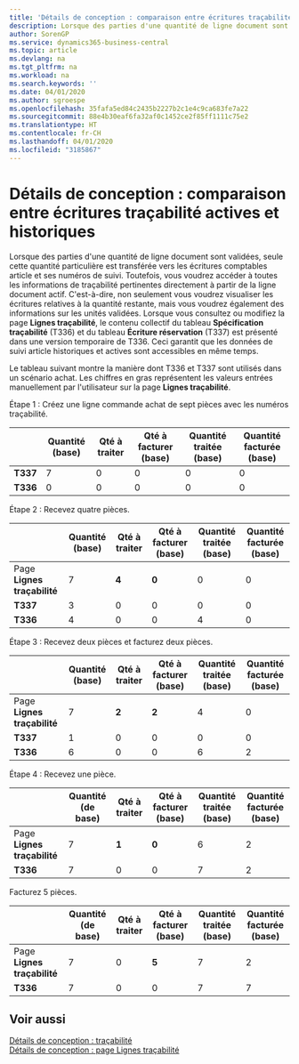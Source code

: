 ```yaml
---
title: 'Détails de conception : comparaison entre écritures traçabilité actives et historiques | Microsoft Docs'
description: Lorsque des parties d'une quantité de ligne document sont validées, seule cette quantité particulière est transférée vers les écritures comptables article et ses numéros de suivi. Toutefois, vous voudrez accéder à toutes les informations de traçabilité pertinentes directement à partir de la ligne document actif. C'est-à-dire, non seulement vous voudrez visualiser les écritures relatives à la quantité restante, mais vous voudrez également des informations sur les unités validées. Lorsque vous consultez ou modifiez la page **Lignes traçabilité**, le contenu collectif du tableau **Spécification traçabilité** (T336) et du tableau **Écriture réservation** (T337) est présenté dans une version temporaire de T336. Ceci garantit que les données de suivi article historiques et actives sont accessibles en même temps.
author: SorenGP
ms.service: dynamics365-business-central
ms.topic: article
ms.devlang: na
ms.tgt_pltfrm: na
ms.workload: na
ms.search.keywords: ''
ms.date: 04/01/2020
ms.author: sgroespe
ms.openlocfilehash: 35fafa5ed84c2435b2227b2c1e4c9ca683fe7a22
ms.sourcegitcommit: 88e4b30eaf6fa32af0c1452ce2f85ff1111c75e2
ms.translationtype: HT
ms.contentlocale: fr-CH
ms.lasthandoff: 04/01/2020
ms.locfileid: "3185867"
---
```

# <a name="design-details-active-versus-historic-item-tracking-entries"></a>Détails de conception : comparaison entre écritures traçabilité actives et historiques
Lorsque des parties d'une quantité de ligne document sont validées, seule cette quantité particulière est transférée vers les écritures comptables article et ses numéros de suivi. Toutefois, vous voudrez accéder à toutes les informations de traçabilité pertinentes directement à partir de la ligne document actif. C'est-à-dire, non seulement vous voudrez visualiser les écritures relatives à la quantité restante, mais vous voudrez également des informations sur les unités validées. Lorsque vous consultez ou modifiez la page **Lignes traçabilité**, le contenu collectif du tableau **Spécification traçabilité** (T336) et du tableau **Écriture réservation** (T337) est présenté dans une version temporaire de T336. Ceci garantit que les données de suivi article historiques et actives sont accessibles en même temps.  

 Le tableau suivant montre la manière dont T336 et T337 sont utilisés dans un scénario achat. Les chiffres en gras représentent les valeurs entrées manuellement par l'utilisateur sur la page **Lignes traçabilité**.  

 Étape 1 : Créez une ligne commande achat de sept pièces avec les numéros traçabilité.  

||**Quantité (base)**|**Qté à traiter**|**Qté à facturer (base)**|**Quantité traitée (base)**|**Quantité facturée (base)**|  
|-|----------------------------------------------|--------------------------------------------|------------------------------------------------------|-------------------------------------------------------|--------------------------------------------------------|  
|**T337**|7|0|0|0|0|  
|**T336**|0|0|0|0|0|  

 Étape 2 : Recevez quatre pièces.  

||**Quantité (base)**|**Qté à traiter**|**Qté à facturer (base)**|**Quantité traitée (base)**|**Quantité facturée (base)**|  
|-|----------------------------------------------|--------------------------------------------|------------------------------------------------------|-------------------------------------------------------|--------------------------------------------------------|  
|Page **Lignes traçabilité**|7|**4**|**0**|0|0|  
|**T337**|3|0|0|0|0|  
|**T336**|4|0|0|4|0|  

 Étape 3 : Recevez deux pièces et facturez deux pièces.  

||**Quantité (base)**|**Qté à traiter**|**Qté à facturer (base)**|**Quantité traitée (base)**|**Quantité facturée (base)**|  
|-|----------------------------------------------|--------------------------------------------|------------------------------------------------------|-------------------------------------------------------|--------------------------------------------------------|  
|Page **Lignes traçabilité**|7|**2**|**2**|4|0|  
|**T337**|1|0|0|0|0|  
|**T336**|6|0|0|6|2|  

 Étape 4 : Recevez une pièce.  

||**Quantité (de base)**|**Qté à traiter**|**Qté à facturer (base)**|**Quantité traitée (base)**|**Quantité facturée (base)**|  
|-|----------------------------------------------|--------------------------------------------|------------------------------------------------------|-------------------------------------------------------|--------------------------------------------------------|  
|Page **Lignes traçabilité**|7|**1**|**0**|6|2|  
|**T336**|7|0|0|7|2|  

 Facturez 5 pièces.  

||**Quantité (de base)**|**Qté à traiter**|**Qté à facturer (base)**|**Quantité traitée (base)**|**Quantité facturée (base)**|  
|-|----------------------------------------------|--------------------------------------------|------------------------------------------------------|-------------------------------------------------------|--------------------------------------------------------|  
|Page **Lignes traçabilité**|7|0|**5**|7|2|  
|**T336**|7|0|0|7|7|  

## <a name="see-also"></a>Voir aussi  
 [Détails de conception : traçabilité](design-details-item-tracking.md)   
 [Détails de conception : page Lignes traçabilité](design-details-item-tracking-lines-window.md)
